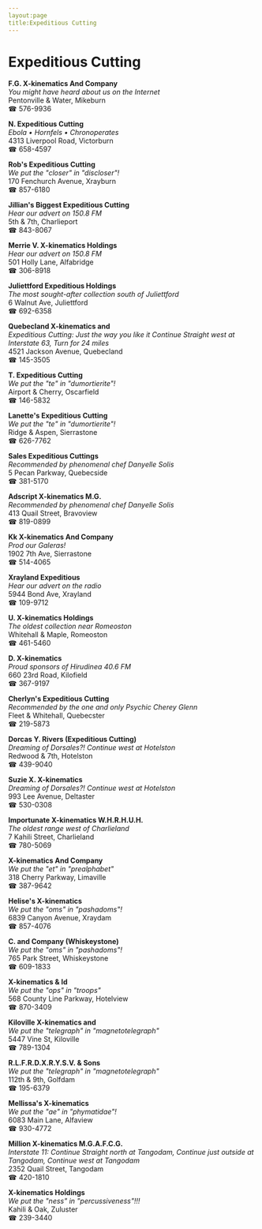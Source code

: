 ```yaml
---
layout:page
title:Expeditious Cutting
---
```

# Expeditious Cutting

**F.G. X-kinematics And Company**  
_You might have heard about us on the Internet_  
Pentonville & Water, Mikeburn  
☎ 576-9936



**N. Expeditious Cutting**  
_Ebola • Hornfels • Chronoperates_  
4313 Liverpool Road, Victorburn  
☎ 658-4597



**Rob's Expeditious Cutting**  
_We put the "closer" in "discloser"!_  
170 Fenchurch Avenue, Xrayburn  
☎ 857-6180



**Jillian's Biggest Expeditious Cutting**  
_Hear our advert on 150.8 FM_  
5th & 7th, Charlieport  
☎ 843-8067



**Merrie V. X-kinematics Holdings**  
_Hear our advert on 150.8 FM_  
501 Holly Lane, Alfabridge  
☎ 306-8918



**Juliettford Expeditious Holdings**  
_The most sought-after collection south of Juliettford_  
6 Walnut Ave, Juliettford  
☎ 692-6358



**Quebecland X-kinematics and**  
_Expeditious Cutting: Just the way you like it 
Continue Straight west at Interstate 63, Turn for 24 miles_  
4521 Jackson Avenue, Quebecland  
☎ 145-3505



**T. Expeditious Cutting**  
_We put the "te" in "dumortierite"!_  
Airport & Cherry, Oscarfield  
☎ 146-5832



**Lanette's Expeditious Cutting**  
_We put the "te" in "dumortierite"!_  
Ridge & Aspen, Sierrastone  
☎ 626-7762



**Sales Expeditious Cuttings**  
_Recommended by phenomenal chef Danyelle Solis_  
5 Pecan Parkway, Quebecside  
☎ 381-5170



**Adscript X-kinematics M.G.**  
_Recommended by phenomenal chef Danyelle Solis_  
413 Quail Street, Bravoview  
☎ 819-0899



**Kk X-kinematics And Company**  
_Prod our Galeras!_  
1902 7th Ave, Sierrastone  
☎ 514-4065



**Xrayland Expeditious**  
_Hear our advert on the radio_  
5944 Bond Ave, Xrayland  
☎ 109-9712



**U. X-kinematics Holdings**  
_The oldest collection near Romeoston_  
Whitehall & Maple, Romeoston  
☎ 461-5460



**D. X-kinematics**  
_Proud sponsors of Hirudinea 40.6 FM_  
660 23rd Road, Kilofield  
☎ 367-9197



**Cherlyn's Expeditious Cutting**  
_Recommended by the one and only Psychic Cherey Glenn_  
Fleet & Whitehall, Quebecster  
☎ 219-5873



**Dorcas Y. Rivers (Expeditious Cutting)**  
_Dreaming of Dorsales?! 
Continue west at Hotelston_  
Redwood & 7th, Hotelston  
☎ 439-9040



**Suzie X. X-kinematics**  
_Dreaming of Dorsales?! 
Continue west at Hotelston_  
993 Lee Avenue, Deltaster  
☎ 530-0308



**Importunate X-kinematics W.H.R.H.U.H.**  
_The oldest range west of Charlieland_  
7 Kahili Street, Charlieland  
☎ 780-5069



**X-kinematics And Company**  
_We put the "et" in "prealphabet"_  
318 Cherry Parkway, Limaville  
☎ 387-9642



**Helise's X-kinematics**  
_We put the "oms" in "pashadoms"!_  
6839 Canyon Avenue, Xraydam  
☎ 857-4076



**C. and Company (Whiskeystone)**  
_We put the "oms" in "pashadoms"!_  
765 Park Street, Whiskeystone  
☎ 609-1833



**X-kinematics & Id**  
_We put the "ops" in "troops"_  
568 County Line Parkway, Hotelview  
☎ 870-3409



**Kiloville X-kinematics and**  
_We put the "telegraph" in "magnetotelegraph"_  
5447 Vine St, Kiloville  
☎ 789-1304



**R.L.F.R.D.X.R.Y.S.V. & Sons**  
_We put the "telegraph" in "magnetotelegraph"_  
112th & 9th, Golfdam  
☎ 195-6379



**Mellissa's X-kinematics**  
_We put the "ae" in "phymatidae"!_  
6083 Main Lane, Alfaview  
☎ 930-4772



**Million X-kinematics M.G.A.F.C.G.**  
_Interstate 11: Continue Straight north at Tangodam, Continue just outside at Tangodam, Continue west at Tangodam_  
2352 Quail Street, Tangodam  
☎ 420-1810



**X-kinematics Holdings**  
_We put the "ness" in "percussiveness"!!!_  
Kahili & Oak, Zuluster  
☎ 239-3440



